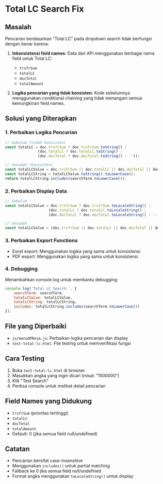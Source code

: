 # Total LC Search Fix

## Masalah
Pencarian berdasarkan "Total LC" pada dropdown search tidak berfungsi dengan benar karena:

1. **Inkonsistensi field names**: Data dari API menggunakan berbagai nama field untuk Total LC:
   - `trsfrSum`
   - `totalLC` 
   - `docTotal`
   - `totalAmount`

2. **Logika pencarian yang tidak konsisten**: Kode sebelumnya menggunakan conditional chaining yang tidak menangani semua kemungkinan field names.

## Solusi yang Diterapkan

### 1. Perbaikan Logika Pencarian
```javascript
// Sebelum (tidak konsisten)
const totalLC = doc.trsfrSum ? doc.trsfrSum.toString() : 
               (doc.totalLC ? doc.totalLC.toString() : 
               (doc.docTotal ? doc.docTotal.toString() : ''));

// Sesudah (konsisten)
const totalLCValue = doc.trsfrSum || doc.totalLC || doc.docTotal || doc.totalAmount || 0;
const totalLCString = totalLCValue.toString().toLowerCase();
return totalLCString.includes(searchTerm.toLowerCase());
```

### 2. Perbaikan Display Data
```javascript
// Sebelum
const totalLCValue = doc.trsfrSum ? doc.trsfrSum.toLocaleString() : 
                    (doc.totalLC ? doc.totalLC.toLocaleString() : 
                    (doc.docTotal ? doc.docTotal.toLocaleString() : '-'));

// Sesudah
const totalLCValue = (doc.trsfrSum || doc.totalLC || doc.docTotal || doc.totalAmount || 0).toLocaleString();
```

### 3. Perbaikan Export Functions
- Excel export: Menggunakan logika yang sama untuk konsistensi
- PDF export: Menggunakan logika yang sama untuk konsistensi

### 4. Debugging
Menambahkan console.log untuk membantu debugging:
```javascript
console.log('Total LC Search:', {
    searchTerm: searchTerm,
    totalLCValue: totalLCValue,
    totalLCString: totalLCString,
    includes: totalLCString.includes(searchTerm.toLowerCase())
});
```

## File yang Diperbaiki
- `js/menuOPReim.js`: Perbaikan logika pencarian dan display
- `test-total-lc.html`: File testing untuk memverifikasi fungsi

## Cara Testing
1. Buka `test-total-lc.html` di browser
2. Masukkan angka yang ingin dicari (misal: "1500000")
3. Klik "Test Search"
4. Periksa console untuk melihat detail pencarian

## Field Names yang Didukung
- `trsfrSum` (prioritas tertinggi)
- `totalLC`
- `docTotal` 
- `totalAmount`
- Default: 0 (jika semua field null/undefined)

## Catatan
- Pencarian bersifat case-insensitive
- Menggunakan `includes()` untuk partial matching
- Fallback ke 0 jika semua field null/undefined
- Format angka menggunakan `toLocaleString()` untuk display 